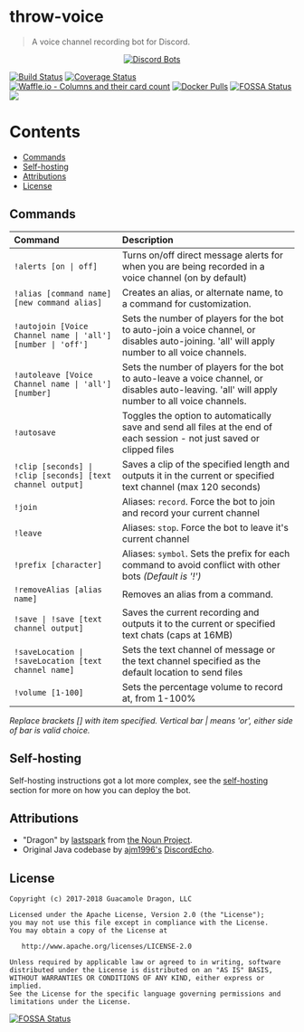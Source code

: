 # throw-voice
> A voice channel recording bot for Discord.

<p align="center">
  <a href="https://discordbots.org/bot/338897906524225538">
    <img src="https://discordbots.org/api/widget/338897906524225538.png" alt="Discord Bots" />
  </a>
</p>

[![Build Status](https://travis-ci.org/guacamoledragon/throw-voice.svg?branch=master)](https://travis-ci.org/guacamoledragon/throw-voice)
[![Coverage Status](https://coveralls.io/repos/github/guacamoledragon/throw-voice/badge.svg)](https://coveralls.io/github/guacamoledragon/throw-voice)
[![Waffle.io - Columns and their card count](https://badge.waffle.io/guacamoledragon/throw-voice.svg?columns=all)](https://waffle.io/guacamoledragon/throw-voice)
[![Docker Pulls](https://img.shields.io/docker/pulls/gdragon/throw-voice.svg)](https://hub.docker.com/r/gdragon/throw-voice/)
[![FOSSA Status](https://app.fossa.io/api/projects/git%2Bgithub.com%2Fguacamoledragon%2Fthrow-voice.svg?type=shield)](https://app.fossa.io/projects/git%2Bgithub.com%2Fguacamoledragon%2Fthrow-voice?ref=badge_shield)
[![](https://images.microbadger.com/badges/version/gdragon/throw-voice.svg)](https://microbadger.com/images/gdragon/throw-voice "Get your own version badge on microbadger.com")

<!-- START doctoc generated TOC please keep comment here to allow auto update -->
<!-- DON'T EDIT THIS SECTION, INSTEAD RE-RUN doctoc TO UPDATE -->
# Contents

- [Commands](#commands)
- [Self-hosting](#self-hosting)
- [Attributions](#attributions)
- [License](#license)

<!-- END doctoc generated TOC please keep comment here to allow auto update -->

## Commands

|                            Command                            |                                                                  Description                                                                   |
|:--------------------------------------------------------------|:-----------------------------------------------------------------------------------------------------------------------------------------------|
| `!alerts [on \| off]`                                         | Turns on/off direct message alerts for when you are being recorded in a voice channel (on by default)                                          |
| `!alias [command name] [new command alias]`                   | Creates an alias, or alternate name, to a command for customization.                                                                           |
| `!autojoin [Voice Channel name \| 'all'] [number \| 'off']`   | Sets the number of players for the bot to auto-join a voice channel, or disables auto-joining. 'all' will apply number to all voice channels.  |
| `!autoleave [Voice Channel name \| 'all'] [number]`           | Sets the number of players for the bot to auto-leave a voice channel, or disables auto-leaving. 'all' will apply number to all voice channels. |
| `!autosave`                                                   | Toggles the option to automatically save and send all files at the end of each session - not just saved or clipped files                       |
| `!clip [seconds] \| !clip [seconds] [text channel output]`    | Saves a clip of the specified length and outputs it in the current or specified text channel (max 120 seconds)                                 |
| `!join`                                                       | Aliases: `record`. Force the bot to join and record your current channel                                                                       |
| `!leave`                                                      | Aliases: `stop`. Force the bot to leave it's current channel                                                                                   |
| `!prefix [character]`                                         | Aliases: `symbol`. Sets the prefix for each command to avoid conflict with other bots _(Default is '!')_                                       |
| `!removeAlias [alias name]`                                   | Removes an alias from a command.                                                                                                               |
| `!save \| !save [text channel output]`                        | Saves the current recording and outputs it to the current or specified text chats (caps at 16MB)                                               |
| `!saveLocation \| !saveLocation [text channel name]`          | Sets the text channel of message or the text channel specified as the default location to send files                                           |
| `!volume [1-100]`                                             | Sets the percentage volume to record at, from 1-100%                                                                                           |

_Replace brackets [] with item specified. Vertical bar | means 'or', either side of bar is valid choice._

## Self-hosting

Self-hosting instructions got a lot more complex, see the [self-hosting](./docs/self-hosting.md) section for more on how
you can deploy the bot.

## Attributions

- "Dragon" by [lastspark](https://thenounproject.com/lastspark) from [the Noun Project](http://thenounproject.com/).
- Original Java codebase by [ajm1996's](https://github.com/ajm1996) [DiscordEcho](https://github.com/ajm1996/DiscordEcho).

## License

```
Copyright (c) 2017-2018 Guacamole Dragon, LLC

Licensed under the Apache License, Version 2.0 (the "License");
you may not use this file except in compliance with the License.
You may obtain a copy of the License at

   http://www.apache.org/licenses/LICENSE-2.0

Unless required by applicable law or agreed to in writing, software
distributed under the License is distributed on an "AS IS" BASIS,
WITHOUT WARRANTIES OR CONDITIONS OF ANY KIND, either express or implied.
See the License for the specific language governing permissions and
limitations under the License.
```


[![FOSSA Status](https://app.fossa.io/api/projects/git%2Bgithub.com%2Fguacamoledragon%2Fthrow-voice.svg?type=large)](https://app.fossa.io/projects/git%2Bgithub.com%2Fguacamoledragon%2Fthrow-voice?ref=badge_large)